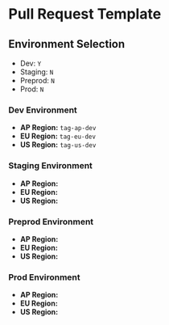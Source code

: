 # Pull Request Template

## Environment Selection
- Dev: `Y`
- Staging: `N`
- Preprod: `N`
- Prod: `N`

### Dev Environment
- **AP Region:** `tag-ap-dev`
- **EU Region:** `tag-eu-dev`
- **US Region:** `tag-us-dev`


### Staging Environment
- **AP Region:** 
- **EU Region:** 
- **US Region:** 

### Preprod Environment
- **AP Region:** 
- **EU Region:** 
- **US Region:** 

### Prod Environment
- **AP Region:** 
- **EU Region:** 
- **US Region:** 



